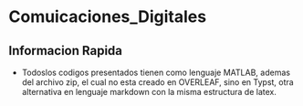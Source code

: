 # Comuicaciones_Digitales
## Informacion Rapida
- Todoslos codigos presentados tienen como lenguaje MATLAB, ademas del archivo zip, el cual no esta creado en OVERLEAF, sino en Typst, otra alternativa en lenguaje markdown con la misma estructura de latex.
